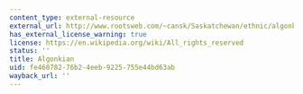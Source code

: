 ```yaml
---
content_type: external-resource
external_url: http://www.rootsweb.com/~cansk/Saskatchewan/ethnic/algonkian.html
has_external_license_warning: true
license: https://en.wikipedia.org/wiki/All_rights_reserved
status: ''
title: Algonkian
uid: fe460782-76b2-4eeb-9225-755e44bd63ab
wayback_url: ''
---
```

